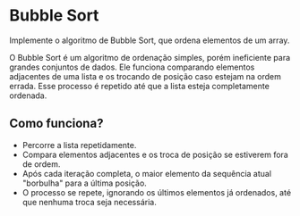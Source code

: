 # Bubble Sort

Implemente o algoritmo de Bubble Sort, que ordena elementos de um array.

O Bubble Sort é um algoritmo de ordenação simples, porém ineficiente para grandes conjuntos de dados. Ele funciona comparando elementos adjacentes de uma lista e os trocando de posição caso estejam na ordem errada. Esse processo é repetido até que a lista esteja completamente ordenada.

## Como funciona?
- Percorre a lista repetidamente.
- Compara elementos adjacentes e os troca de posição se estiverem fora de ordem.
- Após cada iteração completa, o maior elemento da sequência atual "borbulha" para a última posição.
- O processo se repete, ignorando os últimos elementos já ordenados, até que nenhuma troca seja necessária.
